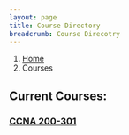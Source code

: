 ```yaml
---
layout: page
title: Course Directory
breadcrumb: Course Direcotry
---
```


<nav aria-label="breadcrumb">
  <ol class="breadcrumb">
    <li class="breadcrumb-item"><a href="../">Home</a></li>
    <li class="breadcrumb-item active" aria-current="page">Courses</li>
  </ol>

<h2>Current Courses:</h2> 
<h3><a href="./ccna-200-301/">CCNA 200-301</a></h3>
